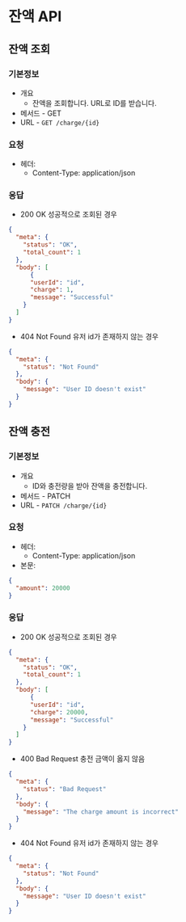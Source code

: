 # 잔액 API
## 잔액 조회
### 기본정보
- 개요
    - 잔액을 조회합니다. URL로 ID를 받습니다.
- 메서드 - GET
- URL - `GET /charge/{id}`
### 요청
- 헤더:
    - Content-Type: application/json
### 응답
- 200 OK 성공적으로 조회된 경우
```json
{
  "meta": {
    "status": "OK",
    "total_count": 1
  },
  "body": [
      {
      "userId": "id",
      "charge": 1,
      "message": "Successful"
    }
  ]
}
```
- 404 Not Found 유저 id가 존재하지 않는 경우
```json
{
  "meta": {
    "status": "Not Found"
  },
  "body": {
    "message": "User ID doesn't exist"
  }
}
```
## 잔액 충전
### 기본정보
- 개요
    - ID와 충전량을 받아 잔액을 충전합니다.
- 메서드 - PATCH
- URL - `PATCH /charge/{id}`
### 요청
- 헤더:
    - Content-Type: application/json
- 본문:
```json
{
  "amount": 20000
}
```
### 응답
- 200 OK 성공적으로 조회된 경우
```json
{
  "meta": {
    "status": "OK",
    "total_count": 1
  },
  "body": [
      {
      "userId": "id",
      "charge": 20000,
      "message": "Successful"
    }
  ]
}
```
- 400 Bad Request 충전 금액이 옳지 않음
```json
{
  "meta": {
    "status": "Bad Request"
  },
  "body": {
    "message": "The charge amount is incorrect"
  }
}
```
- 404 Not Found 유저 id가 존재하지 않는 경우
```json
{
  "meta": {
    "status": "Not Found"
  },
  "body": {
    "message": "User ID doesn't exist"
  }
}
```